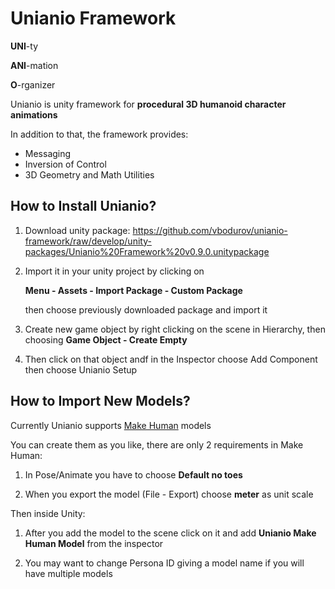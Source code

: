 # Unianio Framework

**UNI**-ty

**ANI**-mation

**O**-rganizer

Unianio is unity framework for **procedural 3D humanoid character animations**

In addition to that, the framework provides:

 * Messaging
 * Inversion of Control
 * 3D Geometry and Math Utilities
 
## How to Install Unianio?

1. Download unity package: 
https://github.com/vbodurov/unianio-framework/raw/develop/unity-packages/Unianio%20Framework%20v0.9.0.unitypackage

2. Import it in your unity project by clicking on 

	**Menu - Assets - Import Package - Custom Package**

	then choose previously downloaded package and import it
	
3. Create new game object by right clicking on the scene in Hierarchy, then choosing **Game Object - Create Empty**

4. Then click on that object andf in the Inspector choose Add Component then choose Unianio Setup

## How to Import New Models?

Currently Unianio supports [Make Human](http://www.makehumancommunity.org/) models

You can create them as you like, there are only 2 requirements in Make Human:

1. In Pose/Animate you have to choose **Default no toes**

2. When you export the model (File - Export) choose **meter** as unit scale

Then inside Unity:

1. After you add the model to the scene click on it and add **Unianio Make Human Model** from the inspector

2. You may want to change Persona ID giving a model name if you will have multiple models


